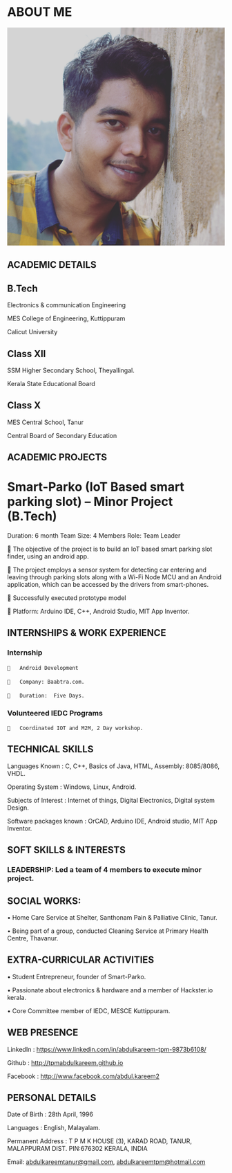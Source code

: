 # ABOUT ME

<img src="IMG_20170301_114734_588.jpg">


## ACADEMIC DETAILS


## B.Tech

  Electronics & communication Engineering
  
  MES College of Engineering, Kuttippuram
  
  Calicut University
  

## Class XII	

  SSM Higher Secondary School, Theyallingal.
  
  Kerala State Educational Board


## Class X	

MES Central School, Tanur

Central Board of Secondary Education



## ACADEMIC PROJECTS

# Smart-Parko (IoT Based smart parking slot) – Minor Project (B.Tech)
 
 Duration: 6 month		                Team Size: 4 Members                             Role: Team Leader
  
  	The objective of the project is to build an IoT based smart parking slot finder, using an android app.
  
  	The project employs a sensor system for detecting car entering and leaving through parking slots along with a Wi-Fi Node MCU and 	an Android application, which can be accessed by the drivers from smart-phones. 
  
  	Successfully executed prototype model
  
  	Platform: Arduino IDE, C++, Android Studio, MIT App Inventor.

## INTERNSHIPS & WORK EXPERIENCE

  ### Internship 
  
    	Android Development
    
    	Company: Baabtra.com.
    
    	Duration:  Five Days.
    
    
### Volunteered IEDC Programs
  
    	Coordinated IOT and M2M, 2 Day workshop.
    

## TECHNICAL SKILLS

  Languages Known	: C, C++, Basics of Java, HTML, Assembly: 8085/8086, VHDL.
  
  Operating System	: Windows, Linux, Android.
  
  Subjects of Interest	: Internet of things, Digital Electronics, Digital system Design.
  
  Software packages known	: OrCAD, Arduino IDE, Android studio, MIT App Inventor.
	
## SOFT SKILLS & INTERESTS

 ### LEADERSHIP: Led a team of 4 members to execute minor project.
 
 ## SOCIAL WORKS:
  •	 Home Care Service at Shelter, Santhonam Pain & Palliative Clinic, Tanur. 
  
  •	 Being part of a group, conducted Cleaning Service at Primary Health Centre, Thavanur. 

## EXTRA-CURRICULAR ACTIVITIES

  •	Student Entrepreneur, founder of Smart-Parko. 
  
  •	Passionate about electronics & hardware and a member of Hackster.io kerala. 
  
  •	Core Committee member of IEDC, MESCE Kuttippuram.
	

## WEB PRESENCE
   LinkedIn 	:  https://www.linkedin.com/in/abdulkareem-tpm-9873b6108/
   
   Github    :  http://tpmabdulkareem.github.io
   
   Facebook  :  http://www.facebook.com/abdul.kareem2
	
	
## PERSONAL DETAILS
  Date of Birth	: 28th April, 1996
  
  Languages	: English, Malayalam.
  
  Permanent Address 	: T P M K HOUSE (3), 
                         KARAD ROAD, TANUR, 
			 MALAPPURAM DIST. PIN:676302
		         KERALA, INDIA
  
  Email:     abdulkareemtanur@gmail.com,
             abdulkareemtpm@hotmail.com


